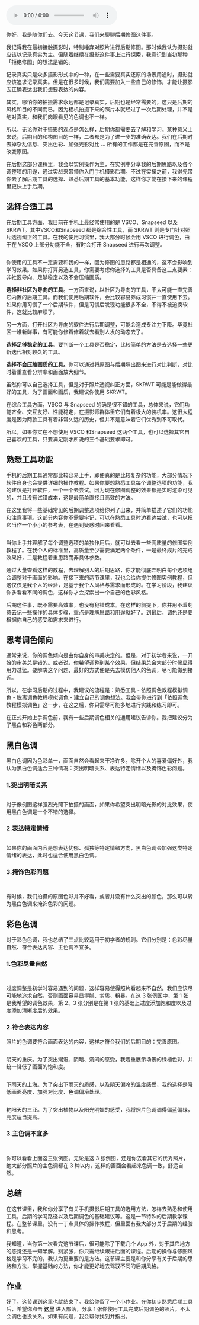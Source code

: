 <audio title="06｜后期概述：工具选择与调色倾向" src="https://static001.geekbang.org/resource/audio/7d/05/7d77a3d406a538c5b1f318121e33e605.mp3" controls="controls"></audio> 
<p>你好，我是随你们去。今天这节课，我们来聊聊后期修图这件事。</p><p>我记得我在最初接触摄影时，特别唾弃对照片进行后期修图。那时候我认为摄影就应该以记录真实为主。但随着继续在摄影这件事上进行探索，我意识到当初那种「拒绝修图」的想法是错的。</p><p>记录真实只是众多摄影形式中的一种，在一些需要真实还原的场景用途时，摄影就应该追求记录真实。但是在很多时候，我们需要加入一些自己的修饰，才能让摄影去正确表达出我们想要表达的内容。</p><p>其实，哪怕你的拍摄需求永远都是记录真实，后期也是经常需要的，这只是后期的风格和目的不同而已。因为相机拍摄下来的照片本就经过了一次后期处理，并不是绝对真实，和我们肉眼看见的色调也不一样。</p><p>所以，无论你对于摄影的观点是怎么样，后期你都需要去了解和学习。某种意义上来说，后期目的和构图目的一样，二者都是为了进一步的准确表达。我们在后期时去掉杂乱信息、突出色彩、加强光影对比 … 所有的工作都是在完善原图，而不是改变原图。</p><p>在后期这部分课程里，我会以实例操作为主，在实例中分享我的后期思路以及各个调整项的用途，通过实战来带领你入门手机摄影后期。不过在实操之前，我得先带你去了解后期工具的选择、熟悉后期工具的基本功能，这样你才能在接下来的课程里更快上手后期。</p><!-- [[[read_end]]] --><h2>选择合适工具</h2><p>在后期工具方面，我目前在手机上最经常使用的是 VSCO、Snapseed 以及 SKRWT。其中VSCO和Snapseed 都是综合性工具，而 SKRWT 则是专门针对照片透视纠正的工具。在我的使用习惯里，我大部分时候会用 VSCO 进行调色，由于在 VSCO 上部分功能不全，有时会打开 Snapseed 进行再次调整。</p><p><img src="https://static001.geekbang.org/resource/image/4e/39/4e32aebdd78921487115c0162fac5939.png" alt=""></p><p>你使用的工具不一定需要和我的一样，因为修图的思路都是相通的，这不会影响到学习效果。如果你打算另选工具，你需要考虑你选择的工具是否具备这三点要素：非社区导向、足够稳定以及不会压缩画质。</p><p><strong>选择非社区为导向的工具</strong>。一方面来说，以社区为导向的工具，不太可能一直完善它内置的后期工具。而我们使用后期软件，会比较容易养成习惯并一直使用下去。如果你用习惯了一个后期软件，但是习惯后发现功能很多不全，不得不被迫换软件，这就比较麻烦了。</p><p>另一方面，打开社区为导向的软件进行后期调整，可能会造成专注力下降。毕竟社区一堆新鲜事，有可能你修着修着就去看别人发的动态去了。</p><p><strong>选择足够稳定的工具</strong>。要判断一个工具是否稳定，比较简单的方法是去选择一些更新迭代相对较久的工具。</p><p><strong>选择不会压缩画质的工具。</strong>你可以通过将原图与后期导出图来进行对比判断，对比时着重查看分辨率和画面放大细节。</p><p>虽然你可以自己选择工具，但是对于照片透视纠正方面，SKRWT 可能是能做得最好的工具，为了画面和画质，我建议你使用 SKRWT。</p><p>在综合工具方面，VSCO 与 Snapseed 的确是很不错的工具，总体来说，它们功能齐全、交互友好、性能稳定，在摄影师群体里它们有着极大的装机率。这很大程度是因为两款工具有着非常久远的历史，但并不是意味着它们优秀到不可取代。</p><p>所以，如果你实在不想使用 VSCO 和Snapseed 这两个工具，也可以选择其它自己喜欢的工具，只要满足刚才所说的三个基础要求即可。</p><h2>熟悉工具功能</h2><p>手机的后期工具通常都比较容易上手，即便真的是比较复杂的功能，大部分情况下软件自身也会提供详细的操作教程。如果你要想熟悉工具每个调整选项的功能，我的建议是打开软件，一个一个去尝试。因为现在修图调整的效果都是实时渲染可见的，并且没有试错成本，这是最简单直接且高效的方法。</p><p>在这里我将一些基础常见的后期调整选项给你列了出来，并简单描述了它们的功能和注意事项。这部分内容你不需要牢记，可以在熟悉工具时边看边尝试，也可以把它当作一个小小的参考表，在遇到疑惑时回来看看。</p><p><img src="https://static001.geekbang.org/resource/image/02/0f/022fb174a16b1dea0cf84b4ede27c00f.jpg" alt=""></p><p>当你上手并理解了每个调整选项的单独作用后，就可以去看一些高质量的修图实例教程了。在我个人的标准里，高质量至少需要满足两个条件，一是最终成片的完成效果好，二是教程着重思路而非具体参数。</p><p>通过大量查看这样的教程，去理解别人的后期思路，你才能彻底弄明白每个选项组合调整对于画面的影响。在接下来的两节课里，我也会给你提供修图实例教程，但这仅仅是我个人的经验，是基于我个人风格与需求而形成的。在学习阶段，我建议你多看看不同的调色，这样你才会探索出一个自己的色彩风格。</p><p>后期这件事，既不需要高效率，也没有犯错成本。在这样的前提下，你并用不着刻意去记一些操作的具体步骤，重点是理解思路和用途就好了。到最后，调色还是要根据你自己的感受和需求来进行。</p><h2>思考调色倾向</h2><p>通常来说，你的调色倾向是由你自身的审美决定的。但是，对于初学者来说，一开始的审美总是错的。或者说，你希望调整到某个效果，但结果总会大部分时候显得用力过猛。要解决这个问题，最好的方式便是先去模仿他人的色调，尽可能做到接近。</p><p>所以，在学习后期的过程中，我建议的流程是：熟悉工具 - 依照调色教程模拟调色 - 脱离调色教程模拟调色 - 建立自己的调色想法。我会带你进行到「依照调色教程模拟调色」这一步，在这之后，你只需尽可能多地进行实践和练习即可。</p><p>在正式开始上手调色前，我有一些后期调色相关的通用建议告诉你。我把建议分为了黑白和彩色两部分。</p><h2><strong>黑白色调</strong></h2><p>黑白色调因为色彩单一，画面自然会看起来干净许多。除开个人的喜爱偏好外，我认为黑白色调适合三种情况：突出明暗关系、表达特定情绪以及掩饰色彩问题。</p><h3>1.突出明暗关系</h3><p><img src="https://static001.geekbang.org/resource/image/15/2d/156339dddb1b6fb9f25b69ec5322fb2d.jpg" alt=""></p><p>对于像例图这样强烈光照下拍摄的画面，如果你希望突出明暗光影的对比效果，使用黑白色调是一个不错的选择。</p><h3>2.表达特定情绪</h3><p><img src="https://static001.geekbang.org/resource/image/9f/5e/9fca3624ccf9a618d389b0c6106d8f5e.jpg" alt=""></p><p>如果你的画面内容是想表达忧郁、孤独等特定情绪方向，黑白色调会加强这类特定情绪的表达，此时也适合使用黑白色调。</p><h3>3.掩饰色彩问题</h3><p><img src="https://static001.geekbang.org/resource/image/5b/db/5bb0d9dd69ed0317f1001372d7db37db.png" alt=""></p><p><img src="https://static001.geekbang.org/resource/image/ed/05/ed9792ee94b2968feacfe577d7f4f505.png" alt=""></p><p>有时候，我们拍摄的原图色彩并不好看，或者并没有什么突出的颜色，那么可以转为黑白色调来掩饰色彩的问题。</p><h2><strong>彩色色调</strong></h2><p>对于彩色色调，我也总结了三点比较适用于初学者的规则。它们分别是：色彩尽量自然、符合表达内容、主色调不宜多。</p><h3>1.色彩尽量自然</h3><p><img src="https://static001.geekbang.org/resource/image/cb/3f/cb990b6a0e217efc62e9a02d6539893f.jpg" alt=""><br>
<img src="https://static001.geekbang.org/resource/image/48/a6/489c30e0a3187a88e3651ceaba3cfda6.jpg" alt=""></p><p><img src="https://static001.geekbang.org/resource/image/fe/3b/fec86a2ec057b448464c9d9fd0d30c3b.jpg" alt=""></p><p>过度调整是初学时容易遇到的问题，这样容易使得照片看起来不自然。我们应该尽可能地追求自然，否则画面容易显得腻、劣质、粗暴。在这 3 张例图中，第 1 张是我希望的调色效果，第 2、3 张分别是在第 1 张的基础上过度添加饱和度以及过度添加清晰度后的效果。</p><h3>2.符合表达内容</h3><p>照片的色调要符合画面表达的内容，这样才符合我们的后期目的：完善原图。</p><p><img src="https://static001.geekbang.org/resource/image/6c/56/6cd05ef1c1352e9f75f6730faa71c656.jpg" alt=""></p><p>阴天的重庆。为了突出潮湿、阴暗、沉闷的感受，我着重展示场景的绿植色彩，并统一降低了画面的饱和度。</p><p><img src="https://static001.geekbang.org/resource/image/31/c2/316f22852accd0498c7b7e127a3494c2.jpg" alt=""></p><p>下雨天的上海。为了突出下雨天的质感，以及阴天偏冷的温度感受，我的选择是降低画面亮度、加强对比度、色调偏冷处理。</p><p><img src="https://static001.geekbang.org/resource/image/5d/26/5d7aa06b3f3c1e83f536696c40664126.jpg" alt=""></p><p>艳阳天的三亚。为了突出植物以及阳光明媚的感受，我将照片色调调得偏蓝偏绿，亮度适当提高。</p><h3>3.主色调不宜多</h3><p><img src="https://static001.geekbang.org/resource/image/5d/3f/5d6e0f0ee6ee6c831ee3e6b83aaf463f.jpg" alt=""></p><p><img src="https://static001.geekbang.org/resource/image/a5/3c/a5dd626df40d4d81524b6f57a67e143c.jpg" alt=""></p><p><img src="https://static001.geekbang.org/resource/image/37/99/374yyeda8f66f4dd2540040a66d63a99.jpg" alt=""><br>
你可以看看上面这三张例图。无论是这 3 张例图，还是你去看其它的优秀照片，绝大部分照片的主色调都在 3 种以内，这样的画面会看起来色调一致，舒适自然。</p><h2>总结</h2><p>在这节课里，我和你分享了有关手机摄影后期工具的选用方法，怎样去熟悉和使用工具，后期的学习路径以及后期调色的基础建议等。这是一节特殊的后期教学课程。在整节课里，没有一丁点具体的操作教程，但里面有我大部分关于后期的经验和思考。</p><p>我知道，当你第一次看完这节课后，很可能除了下载几个 App 外，对于其它地方的感觉还是一知半解。别紧张，你只需继续跟进后面的课程。后期的操作与修图风格是学习不完的，我认为更重要的是方法。这节课主要是和你分享有关于后期的思路和方法，掌握基础的方法，你才能更好地去驾驭不同的后期风格。</p><h2>作业</h2><p>好了，这节课到这里也就结束了。我给你留了一个小作业。在你初步熟悉后期工具后，希望你点击 <a href="time://hordeChannelDetail?channelId=29"><strong>这里</strong></a> 进入部落，分享 1 张你使用工具完成后期调色的照片。不太会调色也没关系，如果有问题，我会帮你找到并指出。</p>